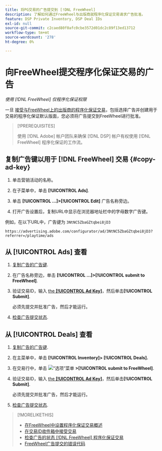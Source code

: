 ```yaml
---
title: 将PG交易的广告提交到 [!DNL FreeWheel]
description: 了解如何通过FreeWheel与出版商就程序化保证交易请求广告批准。
feature: DSP Private Inventory, DSP Deal IDs
exl-id: null
source-git-commit: c2caed80f0afc0cbe3572d01dc2c89f13ed13712
workflow-type: tm+mt
source-wordcount: '278'
ht-degree: 0%

---
```


# 向FreeWheel提交程序化保证交易的广告

*使用 [!DNL FreeWheel] 仅程序化保证权限*

一旦 [接受与FreeWheel上的出版商的程序化保证交易](#programmatic-guaranteed-set-up.md#pg-setup-deal-id-inbox)，包括选择广告并创建用于交易的程序化保证默认版面，您必须将广告提交到FreeWheel进行批准。

>[!PREREQUISITES]
>
>使用 [!DNL Adobe] 帐户团队来确保 [!DNL DSP] 帐户有权使用 [!DNL FreeWheel] 程序化保证的工作流。

## 复制广告键以用于 [!DNL FreeWheel] 交易 {#copy-ad-key}

1. 单击营销活动的名称。

1. 在子菜单中，单击 **[!UICONTROL Ads]**.

1. 单击  **[!UICONTROL ...]>[!UICONTROL Edit]** 广告名称旁边。

1. 打开广告设置后，复制URL中显示在浏览器地址栏中的字母数字广告键。

例如，在以下URL中，广告键为 `3NtNC5ZbaGZtqbei8jD3`

`https://advertising.adobe.com/configurator/ad/3NtNC5ZbaGZtqbei8jD3?referrer=/playtime/ads`

## 从 [!UICONTROL Ads] 查看

1. [复制广告的广告键](#copy-ad-key).

1. 在广告名称旁边，单击  **[!UICONTROL ...]>[!UICONTROL submit to FreeWheel]**.

1. 验证交易ID，输入 [the **[!UICONTROL Ad Key]**](#copy-ad-key)，然后单击&#x200B;**[!UICONTROL Submit]**.

   必须先提交并批准广告，然后才能运行。

1. [检查广告提交状态](freewheel-check-status.md).

## 从 [!UICONTROL Deals] 查看

1. [复制广告的广告键](#copy-ad-key).

1. 在主菜单中，单击 **[!UICONTROL Inventory]> [!UICONTROL Deals].**

1. 在交易行中，单击 ![“选项”菜单](/help/dsp/assets/options-menu.png) **>[!UICONTROL submit to FreeWheel]**.

1. 验证交易ID，输入 [the **[!UICONTROL Ad Key]**](#copy-ad-key)，然后单击&#x200B;**[!UICONTROL Submit]**.

   必须先提交并批准广告，然后才能运行。

1. [检查广告提交状态](freewheel-check-status.md).

>[!MORELIKETHIS]
>
>* [在FreeWheel中设置程序化保证交易概述](freewheel-overview.md)
>* [在交易ID收件箱中接受交易](deal-id-inbox-accept.md)
>* [检查广告的状态 [!DNL FreeWheel] 程序化保证交易](freewheel-check-status.md)
>* [FreeWheel广告提交的错误代码](freewheel-error-codes.md)


